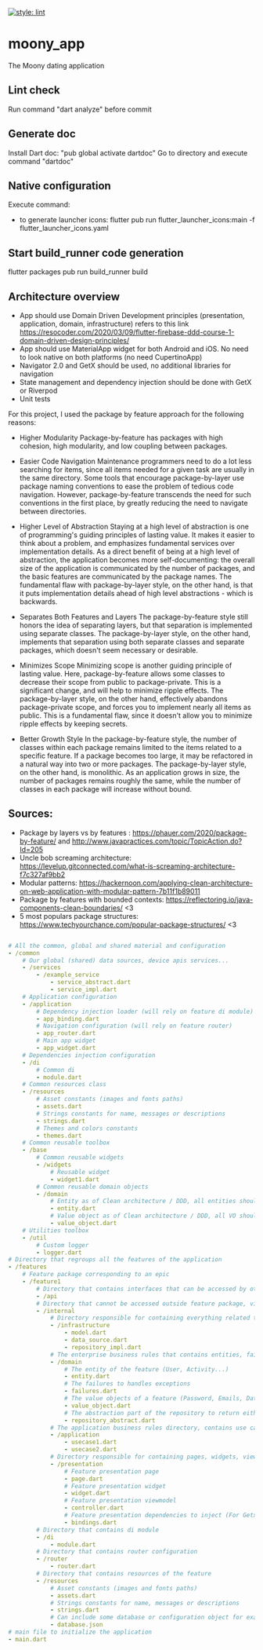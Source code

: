 [![style: lint](https://img.shields.io/badge/style-lint-4BC0F5.svg)](https://pub.flutter-io.cn/packages/lint)

# moony_app

The Moony dating application

## Lint check

Run command  "dart analyze" before commit

## Generate doc

Install Dart doc: "pub global activate dartdoc"
Go to directory and execute command "dartdoc"

## Native configuration

Execute command:
- to generate launcher icons: flutter pub run flutter_launcher_icons:main -f flutter_launcher_icons.yaml

## Start build_runner code generation
flutter packages pub run build_runner build

## Architecture overview
- App should use Domain Driven Development principles (presentation, application, domain, infrastructure) refers to this link https://resocoder.com/2020/03/09/flutter-firebase-ddd-course-1-domain-driven-design-principles/
- App should use MaterialApp widget for both Android and iOS. No need to look native on both platforms (no need CupertinoApp)
- Navigator 2.0 and GetX should be used, no additional libraries for navigation
- State management and dependency injection should be done with GetX or Riverpod
- Unit tests

For this project, I used the package by feature approach for the following reasons:

- Higher Modularity
Package-by-feature has packages with high cohesion, high modularity, and low coupling between packages.

- Easier Code Navigation
Maintenance programmers need to do a lot less searching for items, since all items needed for a given task are usually in the same directory. Some tools that encourage package-by-layer use package naming conventions to ease the problem of tedious code navigation. However, package-by-feature transcends the need for such conventions in the first place, by greatly reducing the need to navigate between directories.

- Higher Level of Abstraction
Staying at a high level of abstraction is one of programming's guiding principles of lasting value. It makes it easier to think about a problem, and emphasizes fundamental services over implementation details. As a direct benefit of being at a high level of abstraction, the application becomes more self-documenting: the overall size of the application is communicated by the number of packages, and the basic features are communicated by the package names. The fundamental flaw with package-by-layer style, on the other hand, is that it puts implementation details ahead of high level abstractions - which is backwards.

- Separates Both Features and Layers
The package-by-feature style still honors the idea of separating layers, but that separation is implemented using separate classes. The package-by-layer style, on the other hand, implements that separation using both separate classes and separate packages, which doesn't seem necessary or desirable.

- Minimizes Scope
Minimizing scope is another guiding principle of lasting value. Here, package-by-feature allows some classes to decrease their scope from public to package-private. This is a significant change, and will help to minimize ripple effects. The package-by-layer style, on the other hand, effectively abandons package-private scope, and forces you to implement nearly all items as public. This is a fundamental flaw, since it doesn't allow you to minimize ripple effects by keeping secrets.

- Better Growth Style
In the package-by-feature style, the number of classes within each package remains limited to the items related to a specific feature. If a package becomes too large, it may be refactored in a natural way into two or more packages. The package-by-layer style, on the other hand, is monolithic. As an application grows in size, the number of packages remains roughly the same, while the number of classes in each package will increase without bound.

## Sources: 

- Package by layers vs by features : https://phauer.com/2020/package-by-feature/ and http://www.javapractices.com/topic/TopicAction.do?Id=205
- Uncle bob screaming architecture: https://levelup.gitconnected.com/what-is-screaming-architecture-f7c327af9bb2
- Modular patterns: https://hackernoon.com/applying-clean-architecture-on-web-application-with-modular-pattern-7b11f1b89011
- Package by features with bounded contexts: https://reflectoring.io/java-components-clean-boundaries/ <3
- 5 most populars package structures: https://www.techyourchance.com/popular-package-structures/ <3

```yaml

# All the common, global and shared material and configuration
- /common
    # Our global (shared) data sources, device apis services...
    - /services
        - /example_service
            - service_abstract.dart
            - service_impl.dart
    # Application configuration
    - /application
        # Dependency injection loader (will rely on feature di module)
        - app_binding.dart
        # Navigation configuration (will rely on feature router)
        - app_router.dart
        # Main app widget
        - app_widget.dart
    # Dependencies injection configuration
    - /di
        # Common di
        - module.dart
    # Common resources class
    - /resources
        # Asset constants (images and fonts paths)
        - assets.dart
        # Strings constants for name, messages or descriptions
        - strings.dart
        # Themes and colors constants
        - themes.dart
    # Common reusable toolbox
    - /base
        # Common reusable widgets
        - /widgets
            # Reusable widget
            - widget1.dart
        # Common reusable domain objects
        - /domain
            # Entity as of Clean architecture / DDD, all entities should inherit from it
            - entity.dart
            # Value object as of Clean architecture / DDD, all VO should inherit from it
            - value_object.dart
    # Utilities toolbox
    - /util
        # Custom logger
        - logger.dart
# Directory that regroups all the features of the application
- /features
    # Feature package corresponding to an epic
    - /feature1
        # Directory that contains interfaces that can be accessed by others features (optional)
        - /api
        # Directory that cannot be accessed outside feature package, visibility package protected (in case of no sub-feature folders)
        - /internal
            # Directory responsible for containing everything related to external services like databases, remote services, device apis, data providers  of a feature
            - /infrastructure
                - model.dart
                - data_source.dart
                - repository_impl.dart
            # The enterprise business rules that contains entities, failures, validated objects and repositories abstractions of a feature
            - /domain
                # The entity of the feature (User, Activity...)
                - entity.dart
                # The failures to handles exceptions
                - failures.dart
                # The value objects of a feature (Password, Emails, Date...), does not contains ids
                - value_object.dart
                # The abstraction part of the repository to return either a failure or an entity the the above layer
                - repository_abstract.dart
            # The application business rules directory, contains use cases  of a feature
            - /application
                - usecase1.dart
                - usecase2.dart
            # Directory responsible for containing pages, widgets, viewmodels of a feature
            - /presentation
                # Feature presentation page
                - page.dart
                # Feature presentation widget
                - widget.dart
                # Feature presentation viewmodel
                - controller.dart
                # Feature presentation dependencies to inject (For Getx router)
                - bindings.dart
        # Directory that contains di module
        - /di
            - module.dart
        # Directory that contains router configuration
        - /router
            - router.dart
        # Directory that contains resources of the feature
        - /resources
            # Asset constants (images and fonts paths)
            - assets.dart
            # Strings constants for name, messages or descriptions
            - strings.dart
            # Can include some database or configuration object for example:
            - database.json
# main file to initialize the application
- main.dart

```

